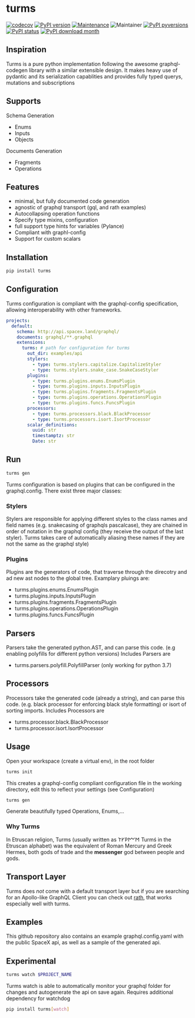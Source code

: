 # turms

[![codecov](https://codecov.io/gh/jhnnsrs/turms/branch/master/graph/badge.svg?token=UGXEA2THBV)](https://codecov.io/gh/jhnnsrs/turms)
[![PyPI version](https://badge.fury.io/py/turms.svg)](https://pypi.org/project/turms/)
[![Maintenance](https://img.shields.io/badge/Maintained%3F-yes-green.svg)](https://pypi.org/project/turms/)
![Maintainer](https://img.shields.io/badge/maintainer-jhnnsrs-blue)
[![PyPI pyversions](https://img.shields.io/pypi/pyversions/turms.svg)](https://pypi.python.org/pypi/turms/)
[![PyPI status](https://img.shields.io/pypi/status/turms.svg)](https://pypi.python.org/pypi/turms/)
[![PyPI download month](https://img.shields.io/pypi/dm/turms.svg)](https://pypi.python.org/pypi/turms/)

## Inspiration

Turms is a pure python implementation following the awesome graphql-codegen library with a similar extensible design.
It makes heavy use of pydantic and its serialization capablities and provides fully typed querys, mutations and subscriptions

## Supports

Schema Generation

- Enums
- Inputs
- Objects

Documents Generation

- Fragments
- Operations

## Features

- minimal, but fully documented code generation
- agnostic of graphql transport (gql, and rath examples)
- Autocollapsing operation functions
- Specify type mixins, configuration
- full support type hints for variables (Pylance)
- Compliant with graphl-config
- Support for custom scalars

## Installation

```bash
pip install turms
```

## Configuration

Turms configuration is compliant with the graphql-config specification, allowing interoperability with other frameworks.

```yaml
projects:
  default:
    schema: http://api.spacex.land/graphql/
    documents: graphql/**.graphql
    extensions:
      turms: # path for configuration for turms
        out_dir: examples/api
        stylers:
          - type: turms.stylers.capitalize.CapitalizeStyler
          - type: turms.stylers.snake_case.SnakeCaseStyler
        plugins:
          - type: turms.plugins.enums.EnumsPlugin
          - type: turms.plugins.inputs.InputsPlugin
          - type: turms.plugins.fragments.FragmentsPlugin
          - type: turms.plugins.operations.OperationsPlugin
          - type: turms.plugins.funcs.FuncsPlugin
        processors:
          - type: turms.processors.black.BlackProcessor
          - type: turms.processors.isort.IsortProcessor
        scalar_definitions:
          uuid: str
          timestamptz: str
          Date: str
```

## Run

```bash
turms gen
```

Turms configuration is based on plugins that can be configured in the graphql.config. There exist three major classes:

### Stylers

Stylers are responsible for applying different styles to the class names and field names (e.g. snakecasing of graphqls pascalcase),
they are chained in order of notation in the graphql config (they receive the output of the last styler). Turms takes care of automatically
aliasing these names if they are not the same as the graphql style)

### Plugins

Plugins are the generators of code, that traverse through the direcotry and ad new ast nodes to the global tree. Examplary pluings are:

- turms.plugins.enums.EnumsPlugin
- turms.plugins.inputs.InputsPlugin
- turms.plugins.fragments.FragmentsPlugin
- turms.plugins.operations.OperationsPlugin
- turms.plugins.funcs.FuncsPlugin

## Parsers

Parsers take the generated python.AST, and can parse this code. (e.g enabling polyfills for different python versions)
Includes Parsers are

- turms.parsers.polyfill.PolyfillParser (only working for python 3.7)

## Processors

Processors take the generated code (already a string), and can parse this code. (e.g. black processor for enforcing black style formatting) or isort of sorting imports.
Includes Processors are

- turms.processor.black.BlackProcessor
- turms.processor.isort.IsortProcessor

## Usage

Open your workspace (create a virtual env), in the root folder

```bash
turms init
```

This creates a graphql-config compliant configuration file in the working directory, edit this to reflect your settings (see Configuration)

```bash
turms gen
```

Generate beautifully typed Operations, Enums,...

### Why Turms

In Etruscan religion, Turms (usually written as 𐌕𐌖𐌓𐌌𐌑 Turmś in the Etruscan alphabet) was the equivalent of Roman Mercury and Greek Hermes, both gods of trade and the **messenger** god between people and gods.

## Transport Layer

Turms does _not_ come with a default transport layer but if you are searching for an Apollo-like GraphQL Client you can check out [rath](https://github.com/jhnnsrs/rath), that works especially well with turms.

## Examples

This github repository also contains an example graphql.config.yaml with the public SpaceX api, as well as a sample of the generated api.

## Experimental

```bash
turms watch $PROJECT_NAME
```

Turms watch is able to automatically monitor your graphql folder for changes and autogenerate the api on save again.
Requires additional dependency for watchdog

```bash
pip install turms[watch]
```
